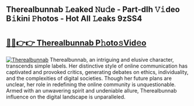 ## Therealbunnab 𝙻eaked 𝙽u𝚍e - Part-dIh 𝚅𝚒deo B𝚒kini 𝙿hotos - Hot All 𝙻eaks 9zSS4

# <h2><a href="http://ld5tw0.urlbe.top/?page=Therealbunnab">🔗🔗👉👉 Therealbunnab P𝚑oto𝚜Vid𝚎o</a></h2>

[![Therealbunnab](https://i.imgur.com/eBuTRDB.gif)](http://ld5tw0.urlbe.top/?page=Therealbunnab)
Therealbunnab, an intriguing and elusive character, transcends simple labels. Her distinctive style of online communication has captivated and provoked critics, generating debates on ethics, individuality, and the complexities of digital societies. Though her future plans are unclear, her role in redefining the online community is unquestionable. Armed with an unwavering spirit and undeniable allure, Therealbunnab influence on the digital landscape is unparalleled.
